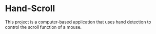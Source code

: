 # Hand-Scroll
This project is a computer-based application that uses hand detection to control the scroll function of a mouse.